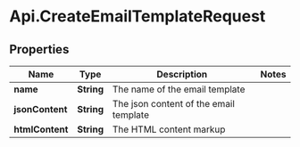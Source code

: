 # Api.CreateEmailTemplateRequest

## Properties

Name | Type | Description | Notes
------------ | ------------- | ------------- | -------------
**name** | **String** | The name of the email template | 
**jsonContent** | **String** | The json content of the email template | 
**htmlContent** | **String** | The HTML content markup | 


